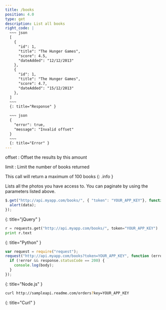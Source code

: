 ```yaml
---
title: /books
position: 4.0
type: get
description: List all books
right_code: |
  ~~~ json
  [
    {
      "id": 1,
      "title": "The Hunger Games",
      "score": 4.5,
      "dateAdded": "12/12/2013"
    },
    {
      "id": 1,
      "title": "The Hunger Games",
      "score": 4.7,
      "dateAdded": "15/12/2013"
    },
  ]
  ~~~
  {: title="Response" }

  ~~~ json
  {
    "error": true,
    "message": "Invalid offset"
  }
  ~~~
  {: title="Error" }
---
```

offset
: Offset the results by this amount

limit
: Limit the number of books returned

This call will return a maximum of 100 books
{: .info }

Lists all the photos you have access to. You can paginate by using the parameters listed above.

~~~ javascript
$.get("http://api.myapp.com/books/", { "token": "YOUR_APP_KEY"}, function(data) {
  alert(data);
});
~~~
{: title="jQuery" }

~~~ python
r = requests.get("http://api.myapp.com/books/", token="YOUR_APP_KEY")
print r.text
~~~
{: title="Python" }

~~~ javascript
var request = require("request");
request("http://api.myapp.com/books?token=YOUR_APP_KEY", function (error, response, body) {
  if (!error && response.statusCode == 200) {
    console.log(body);
  }
});
~~~
{: title="Node.js" }

~~~ bash
curl http://sampleapi.readme.com/orders?key=YOUR_APP_KEY
~~~
{: title="Curl" }
